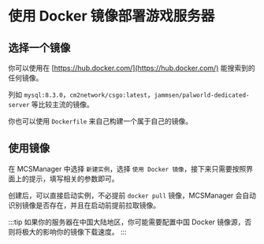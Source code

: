 # 使用 Docker 镜像部署游戏服务器

## 选择一个镜像

你可以使用在 [https://hub.docker.com/](https://hub.docker.com/) 能搜索到的任何镜像。

列如 `mysql:8.3.0`，`cm2network/csgo:latest`，`jammsen/palworld-dedicated-server` 等比较主流的镜像。

你也可以使用 `Dockerfile` 来自己构建一个属于自己的镜像。

## 使用镜像

在 MCSManager 中选择 `新建实例`，选择 `使用 Docker 镜像`，接下来只需要按照界面上的提示，填写相关的参数即可。

创建后，可以直接启动实例，不必提前 `docker pull` 镜像，MCSManager 会自动识别镜像是否存在，并且在启动前提前拉取镜像。

<!-- Note：翻译英语时删除中国区提示 -->

:::tip
如果你的服务器在中国大陆地区，你可能需要配置中国 Docker 镜像源，否则将极大的影响你的镜像下载速度。
:::
